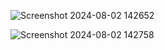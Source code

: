 ![Screenshot 2024-08-02 142652](https://github.com/user-attachments/assets/058e8d9d-07bf-43cf-8d97-6eb65086f3bd)

![Screenshot 2024-08-02 142758](https://github.com/user-attachments/assets/13987722-51aa-46dc-a2b9-861bc7a019b3)

